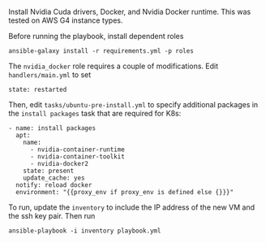 Install Nvidia Cuda drivers, Docker, and Nvidia Docker runtime.
This was tested on AWS G4 instance types.

Before running the playbook, install dependent roles
```
ansible-galaxy install -r requirements.yml -p roles
```

The `nvidia_docker` role requires a couple of modifications. Edit
`handlers/main.yml` to set
```
state: restarted
```

Then, edit `tasks/ubuntu-pre-install.yml` to specify additional packages in the
`install packages` task that are required for K8s:

```
- name: install packages
  apt:
    name:
      - nvidia-container-runtime
      - nvidia-container-toolkit
      - nvidia-docker2
    state: present
    update_cache: yes
  notify: reload docker
  environment: "{{proxy_env if proxy_env is defined else {}}}"
```

To run, update the `inventory` to include the IP address of the new VM and the
ssh key pair. Then run
```
ansible-playbook -i inventory playbook.yml
```
